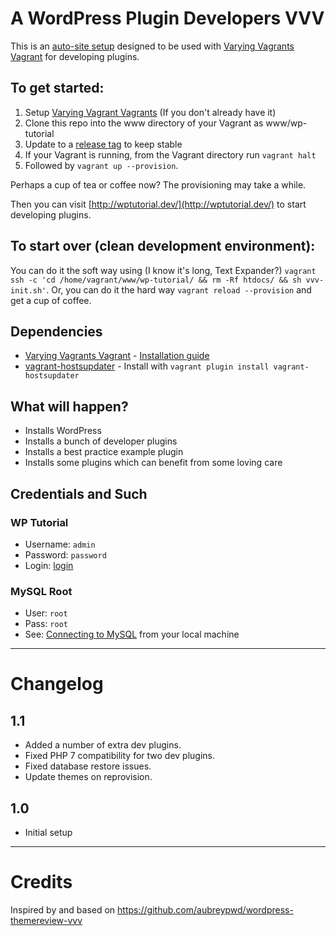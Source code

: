 # A WordPress Plugin Developers VVV

This is an [auto-site setup](https://github.com/Varying-Vagrant-Vagrants/VVV/wiki/Auto-site-Setup) designed to be used with [Varying Vagrants Vagrant](https://github.com/Varying-Vagrant-Vagrants/VVV) for developing plugins.

## To get started:

1. Setup [Varying Vagrant Vagrants](https://github.com/Varying-Vagrant-Vagrants/VVV) (If you don't already have it)
2. Clone this repo into the www directory of your Vagrant as www/wp-tutorial
3. Update to a [release tag](https://github.com/jrfnl/wordpress-plugins-tutorial/releases) to keep stable
4. If your Vagrant is running, from the Vagrant directory run `vagrant halt`
5. Followed by `vagrant up --provision`.

Perhaps a cup of tea or coffee now? The provisioning may take a while.

Then you can visit [http://wptutorial.dev/](http://wptutorial.dev/) to start developing plugins.

## To start over (clean development environment):

You can do it the soft way using (I know it's long, Text Expander?) `vagrant ssh -c 'cd /home/vagrant/www/wp-tutorial/ && rm -Rf htdocs/ && sh vvv-init.sh'`. Or, you can do it the hard way `vagrant reload --provision` and get a cup of coffee.

## Dependencies

- [Varying Vagrants Vagrant](https://github.com/Varying-Vagrant-Vagrants/VVV) - [Installation guide](https://github.com/Varying-Vagrant-Vagrants/VVV#the-first-vagrant-up)
- [vagrant-hostsupdater](https://github.com/cogitatio/vagrant-hostsupdater) - Install with `vagrant plugin install vagrant-hostsupdater`

## What will happen?

- Installs WordPress
- Installs a bunch of developer plugins
- Installs a best practice example plugin
- Installs some plugins which can benefit from some loving care

## Credentials and Such

### WP Tutorial

* Username: `admin`
* Password: `password`
* Login: [login](http://wptutorial.dev/wp-admin)

### MySQL Root

* User: `root`
* Pass: `root`
* See: [Connecting to MySQL](https://github.com/varying-vagrant-vagrants/vvv/wiki/Connecting-to-MySQL) from your local machine

_________________________

# Changelog

## 1.1

- Added a number of extra dev plugins.
- Fixed PHP 7 compatibility for two dev plugins.
- Fixed database restore issues.
- Update themes on reprovision.


## 1.0

- Initial setup

_________________________

# Credits

Inspired by and based on https://github.com/aubreypwd/wordpress-themereview-vvv
